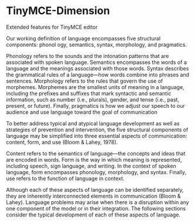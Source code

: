 # TinyMCE-Dimension
Extended features for TinyMCE editor

Our working definition of language encompasses five structural components: phonol
ogy, semantics, syntax, morphology, and pragmatics.

Phonology refers to the sounds and the intonation patterns that are associated with spoken
language.
Semantics encompasses the words of a language and the meanings associated with those words.
Syntax describes the grammatical rules of a language—how words combine into phrases and sentences.
Morphology refers to the rules that govern the use of morphemes. Morphemes are the smallest units of meaning in a language, including the prefixes and suffixes that mark syntactic and semantic information, such as number (i.e., plurals), gender, and tense (i.e., past, present, or future). Finally, pragmatics is how we adjust our speech to our audience and use language toward the goal of communication

To better address typical and atypical language development as well as strategies of prevention and intervention, the five structural components of language may be simplified into three essential aspects of communication:
content, form, and use (Bloom & Lahey, 1978).

Content refers to the semantics of language—the concepts and ideas that are encoded in words.
Form is the way in which meaning is represented, including speech, sign language, and writing. In the context of spoken language, form encompasses phonology, morphology, and syntax.
Finally,
use refers to the function of language in context.

Although each of these aspects of language can be identified separately, they are inherently interconnected elements in communication (Bloom & Lahey). Language problems may arise when there is a disruption within any one component of the model or in their integration. The following sections consider the typical development of each of these aspects of language.